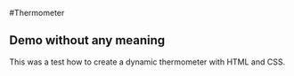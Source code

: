 #Thermometer

## Demo without any meaning
This was a test how to create a dynamic thermometer with HTML and CSS.